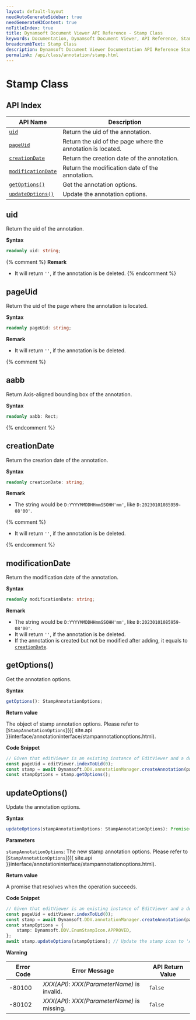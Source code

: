 ```yaml
---
layout: default-layout
needAutoGenerateSidebar: true
needGenerateH3Content: true
noTitleIndex: true
title: Dynamsoft Document Viewer API Reference - Stamp Class
keywords: Documentation, Dynamsoft Document Viewer, API Reference, Stamp Class
breadcrumbText: Stamp Class
description: Dynamsoft Document Viewer Documentation API Reference Stamp Class Page
permalink: /api/class/annotation/stamp.html
---
```


# Stamp Class

## API Index

| API Name               | Description                                                 |
| ---------------------- | ----------------------------------------------------------- |
| [`uid`](#uid)              | Return the uid of the annotation.                           |
| [`pageUid`](#pageuid)          | Return the uid of the page where the annotation is located. |
| [`creationDate`](#creationdate)     | Return the creation date of the annotation.                 |
| [`modificationDate`](#modificationdate) | Return the modification date of the annotation.             |
| [`getOptions()`](#getoptions)     | Get the annotation options.                                 |
| [`updateOptions()`](#updateoptions)  | Update the annotation options.                              |

## uid

Return the uid of the annotation.

**Syntax**

```typescript
readonly uid: string;
```

{% comment %}
**Remark**

- It will return `''`, if the annotation is be deleted.
{% endcomment %}

## pageUid

Return the uid of the page where the annotation is located.

**Syntax**

```typescript
readonly pageUid: string;
```

**Remark**

- It will return `''`, if the annotation is be deleted.

{% comment %}

## aabb

Return Axis-aligned bounding box of the annotation.

**Syntax**

```typescript
readonly aabb: Rect;
```

{% endcomment %}

## creationDate

Return the creation date of the annotation.

**Syntax**

```typescript
readonly creationDate: string;
```

**Remark**

- The string would be `D:YYYYMMDDHHmmSSOHH'mm'`, like `D:20230101085959-08'00'`.

{% comment %}

- It will return `''`, if the annotation is be deleted.

{% endcomment %}

## modificationDate

Return the modification date of the annotation.

**Syntax**

```typescript
readonly modificationDate: string;
```

**Remark**

- The string would be `D:YYYYMMDDHHmmSSOHH'mm'`, like `D:20230101085959-08'00'`.
- It will return `''`, if the annotation is be deleted.
- If the annotation is created but not be modified after adding, it equals to [`creationDate`](#creationdate).

## getOptions()

Get the annotation options.

**Syntax**

```typescript
getOptions(): StampAnnotationOptions;
```

**Return value**

The object of stamp annotation options. Please refer to [`StampAnnotationOptions`]({{ site.api }}interface/annotationinterface/stampannotationoptions.html).

**Code Snippet**

```typescript
// Given that editViewer is an existing instance of EditViewer and a document is currently open.
const pageUid = editViewer.indexToUid(0);
const stamp = await Dynamsoft.DDV.annotationManager.createAnnotation(pageUid, "stamp"); // Create a default Stamp annotation instance.
const stampOptions = stamp.getOptions();
```

## updateOptions()

Update the annotation options.

**Syntax**

```typescript
updateOptions(stampAnnotationOptions: StampAnnotationOptions): Promise<void>;
```

**Parameters**

`stampAnnotationOptions`: The new stamp annotation options. Please refer to [`StampAnnotationOptions`]({{ site.api }}interface/annotationinterface/stampannotationoptions.html).

**Return value**

A promise that resolves when the operation succeeds.

**Code Snippet**

```typescript
// Given that editViewer is an existing instance of EditViewer and a document is currently open.
const pageUid = editViewer.indexToUid(0);
const stamp = await Dynamsoft.DDV.annotationManager.createAnnotation(pageUid, "stamp"); // Create a default Stamp annotation instance.
const stampOptions = {
    stamp: Dynamsoft.DDV.EnumStampIcon.APPROVED,
};
await stamp.updateOptions(stampOptions); // Update the stamp icon to 'APPROVED'.
```

**Warning**

 Error Code  | Error Message                                        | API Return Value
--------|-----------------------------------------------------|----------------------
 -80100 | *XXX(API)*: *XXX(ParameterName)* is invalid.   | `false`
 -80102 | *XXX(API)*: *XXX(ParameterName)* is missing.  | `false`
